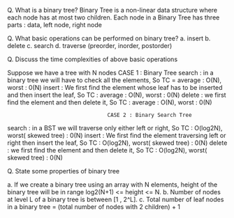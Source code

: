 Q. What is a binary tree?
Binary Tree is a non-linear data structure where each node has at most two children. Each node in a Binary Tree has three parts : data, 
left node, right node

Q. What basic operations can be performed on binary tree?
a. insert 
b. delete
c. search
d. traverse (preorder, inorder, postorder)

Q. Discuss the time complexities of above basic operations

Suppose we have a tree with N nodes
                                    CASE 1 : Binary Tree
   search : in a binary tree we will have to check all the elements, So TC = average : O(N), worst : 0(N)
   insert : We first find the element whose leaf has to be inserted and then insert the leaf, So TC : average : O(N), worst : 0(N)
   delete : we first find the element and then delete it, So TC : average : O(N), worst : 0(N)


                                    CASE 2 : Binary Search Tree
   search : in a BST we will traverse only either left or right, So TC : O(log2N), worst( skewed tree) : 0(N)
   insert : We first find the element traversing left or right then insert the leaf, So TC : O(log2N), worst( skewed tree) : 0(N)
   delete : we first find the element and then delete it, So TC : O(log2N), worst( skewed tree) : 0(N)                              
                                  
Q. State some properties of binary tree

a. If we create a binary tree using an array with N elements, height of the binary tree will be in range log2(N+1) <= height <= N.
b. Number of nodes at level L of a binary tree is between [1 , 2^L].
c. Total number of leaf nodes in a binary tree = (total number of nodes with 2 children) + 1

